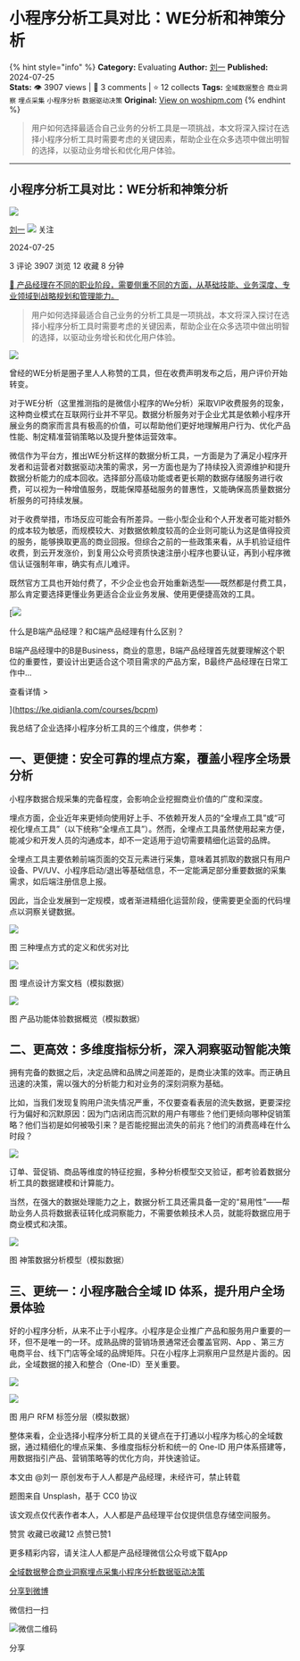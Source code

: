 # 小程序分析工具对比：WE分析和神策分析
{% hint style="info" %}
**Category:** Evaluating
**Author:** [刘一](https://www.woshipm.com/u/739704)
**Published:** 2024-07-25  
**Stats:** 👁️ 3907 views | 💬 3 comments | ⭐ 12 collects
**Tags:** `全域数据整合` `商业洞察` `埋点采集` `小程序分析` `数据驱动决策`
**Original:** [View on woshipm.com](https://www.woshipm.com/evaluating/6023408.html)
{% endhint %}
> 用户如何选择最适合自己业务的分析工具是一项挑战，本文将深入探讨在选择小程序分析工具时需要考虑的关键因素，帮助企业在众多选项中做出明智的选择，以驱动业务增长和优化用户体验。

---

## 小程序分析工具对比：WE分析和神策分析

[![](https://static.woshipm.com/view/woshipm_api_def_20230203132939_9598.jpeg?imageView2/1/w/72/h/72/q/100)](https://www.woshipm.com/u/739704)

[刘一](https://www.woshipm.com/u/739704) ![](https://static.woshipm.com/tag/1101_1@2x.png) 关注

2024-07-25

3 评论 3907 浏览 12 收藏 8 分钟

[🔗 产品经理在不同的职业阶段，需要侧重不同的方面，从基础技能、业务深度、专业领域到战略规划和管理能力。](https://ke.qidianla.com/courses/90pm)

> 用户如何选择最适合自己业务的分析工具是一项挑战，本文将深入探讨在选择小程序分析工具时需要考虑的关键因素，帮助企业在众多选项中做出明智的选择，以驱动业务增长和优化用户体验。

![](https://image.woshipm.com/2023/04/14/a1a5d5de-da9e-11ed-9b82-00163e0b5ff3.png)

曾经的WE分析是圈子里人人称赞的工具，但在收费声明发布之后，用户评价开始转变。

对于WE分析（这里推测指的是微信小程序的We分析）采取VIP收费服务的现象，这种商业模式在互联网行业并不罕见。数据分析服务对于企业尤其是依赖小程序开展业务的商家而言具有极高的价值，可以帮助他们更好地理解用户行为、优化产品性能、制定精准营销策略以及提升整体运营效率。

微信作为平台方，推出WE分析这样的数据分析工具，一方面是为了满足小程序开发者和运营者对数据驱动决策的需求，另一方面也是为了持续投入资源维护和提升数据分析能力的成本回收。选择部分高级功能或者更长期的数据存储服务进行收费，可以视为一种增值服务，既能保障基础服务的普惠性，又能确保高质量数据分析服务的可持续发展。

对于收费举措，市场反应可能会有所差异。一些小型企业和个人开发者可能对额外的成本较为敏感，而规模较大、对数据依赖度较高的企业则可能认为这是值得投资的服务，能够换取更高的商业回报。但综合之前的一些政策来看，从手机验证组件收费，到云开发涨价，到复用公众号资质快速注册小程序也要认证，再到小程序微信认证强制年审，确实有点儿难评。

既然官方工具也开始付费了，不少企业也会开始重新选型——既然都是付费工具，那么肯定要选择更懂业务更适合企业业务发展、使用更便捷高效的工具。

[![](https://image.woshipm.com/2023/07/27/6f50fd24-2c7f-11ee-875d-00163e0b5ff3.png)

什么是B端产品经理？和C端产品经理有什么区别？

B端产品经理中的B是Business，商业的意思，B端产品经理首先就要理解这个职位的重要性，要设计出更适合这个项目需求的产品方案，B最终产品经理在日常工作中...

查看详情 >

](https://ke.qidianla.com/courses/bcpm)

我总结了企业选择小程序分析工具的三个维度，供参考：

## 一、更便捷：安全可靠的埋点方案，覆盖小程序全场景分析

小程序数据合规采集的完备程度，会影响企业挖掘商业价值的广度和深度。

埋点方面，企业近年来更倾向使用好上手、不依赖开发人员的“全埋点工具”或“可视化埋点工具”（以下统称“全埋点工具”）。然而，全埋点工具虽然使用起来方便，能减少和开发人员的沟通成本，却不一定适用于迫切需要精细化运营的品牌。

全埋点工具主要依赖前端页面的交互元素进行采集，意味着其抓取的数据只有用户设备、PV/UV、小程序启动/退出等基础信息，不一定能满足部分重要数据的采集需求，如后端注册信息上报。

因此，当企业发展到一定规模，或者渐进精细化运营阶段，便需要更全面的代码埋点以洞察关键数据。

![](https://image.woshipm.com/2024/07/24/967aa836-498f-11ef-a653-00163e0b5ff3.png)

图 三种埋点方式的定义和优劣对比

![](https://image.woshipm.com/2024/07/24/9d28c1ae-498f-11ef-84b5-00163e0b5ff3.png)

图 埋点设计方案文档（模拟数据）

![](https://image.woshipm.com/2024/07/24/a463c130-498f-11ef-b783-00163e0b5ff3.png)

图 产品功能体验数据概览（模拟数据）

## 二、更高效：多维度指标分析，深入洞察驱动智能决策

拥有完备的数据之后，决定品牌和品牌之间差距的，是商业决策的效率。而正确且迅速的决策，需以强大的分析能力和对业务的深刻洞察为基础。

比如，当我们发现复购用户流失情况严重，不仅要查看表层的流失数据，更要深挖行为偏好和沉默原因：因为门店闭店而沉默的用户有哪些？他们更倾向哪种促销策略？他们当初是如何被吸引来？是否能挖掘出流失的前兆？他们的消费高峰在什么时段？

![](https://image.woshipm.com/2024/07/24/a9c3bef0-498f-11ef-84b5-00163e0b5ff3.png)

订单、营促销、商品等维度的特征挖掘，多种分析模型交叉验证，都考验着数据分析工具的数据建模和计算能力。

当然，在强大的数据处理能力之上，数据分析工具还需具备一定的“易用性”——帮助业务人员将数据表征转化成洞察能力，不需要依赖技术人员，就能将数据应用于商业模式和决策。

![](https://image.woshipm.com/2024/07/24/b015dcca-498f-11ef-9703-00163e0b5ff3.png)

图 神策数据分析模型（模拟数据）

## 三、更统一：小程序融合全域 ID 体系，提升用户全场景体验

好的小程序分析，从来不止于小程序。小程序是企业推广产品和服务用户重要的一环，但不是唯一的一环。成熟品牌的营销场景通常还会覆盖官网、App 、第三方电商平台、线下门店等全域的品牌矩阵。只在小程序上洞察用户显然是片面的。因此，全域数据的接入和整合（One-ID）至关重要。

![](https://image.woshipm.com/2024/07/24/b55440fa-498f-11ef-9703-00163e0b5ff3.png)

![](https://image.woshipm.com/2024/07/24/bb42e976-498f-11ef-9703-00163e0b5ff3.png)

图 用户 RFM 标签分层（模拟数据）

整体来看，企业选择小程序分析工具的关键点在于打通以小程序为核心的全域数据，通过精细化的埋点采集、多维度指标分析和统一的 One-ID 用户体系搭建等，用数据指引产品、营销策略等的优化方向，并快速验证。

本文由 @刘一 原创发布于人人都是产品经理，未经许可，禁止转载

题图来自 Unsplash，基于 CC0 协议

该文观点仅代表作者本人，人人都是产品经理平台仅提供信息存储空间服务。

赞赏 收藏已收藏12 点赞已赞1

更多精彩内容，请关注人人都是产品经理微信公众号或下载App

[全域数据整合](https://www.woshipm.com/tag/%e5%85%a8%e5%9f%9f%e6%95%b0%e6%8d%ae%e6%95%b4%e5%90%88)[商业洞察](https://www.woshipm.com/tag/%e5%95%86%e4%b8%9a%e6%b4%9e%e5%af%9f)[埋点采集](https://www.woshipm.com/tag/%e5%9f%8b%e7%82%b9%e9%87%87%e9%9b%86)[小程序分析](https://www.woshipm.com/tag/%e5%b0%8f%e7%a8%8b%e5%ba%8f%e5%88%86%e6%9e%90)[数据驱动决策](https://www.woshipm.com/tag/%e6%95%b0%e6%8d%ae%e9%a9%b1%e5%8a%a8%e5%86%b3%e7%ad%96)

[分享到微博](https://service.weibo.com/share/share.php?appkey=2775287854&title=小程序分析工具对比：WE分析和神策分析&url=https://www.woshipm.com/evaluating/6023408.html&pic=https://image.woshipm.com/2023/04/14/a1a5d5de-da9e-11ed-9b82-00163e0b5ff3.png)

微信扫一扫

![微信二维码](https://api.pwmqr.com/qrcode/create/?url=https://www.woshipm.com/evaluating/6023408.html)

分享